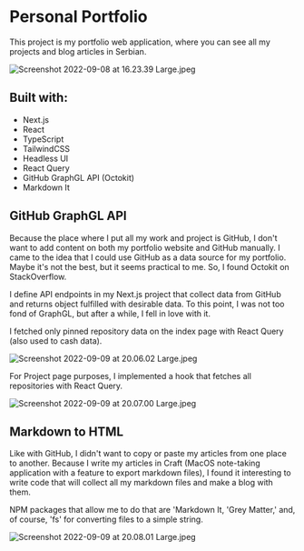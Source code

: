 # Personal Portfolio

This project is my portfolio web application, where you can see all my projects and blog articles in Serbian.

![Screenshot 2022-09-08 at 16.23.39 Large.jpeg](https://res.craft.do/user/full/9becb574-f036-dae3-8b23-ef86b3c4a5d4/523612F5-CC78-4E37-9906-B64CC94ABB5D_2/YmKhGzpmm2TcQ9z1Ogj18O6f50J9QEoIgn7x8s8TN5sz/Screenshot%202022-09-08%20at%2016.23.39%20Large.jpeg)

## Built with:

- Next.js
- React
- TypeScript
- TailwindCSS
- Headless UI
- React Query
- GitHub GraphGL API (Octokit)
- Markdown It

## GitHub GraphGL API

Because the place where I put all my work and project is GitHub, I don't want to add content on both my portfolio website and GitHub manually. I came to the idea that I could use GitHub as a data source for my portfolio. Maybe it's not the best, but it seems practical to me. So, I found Octokit on StackOverflow.

I define API endpoints in my Next.js project that collect data from GitHub and returns object fulfilled with desirable data. To this point, I was not too fond of GraphGL, but after a while, I fell in love with it.

I fetched only pinned repository data on the index page with React Query (also used to cash data).

![Screenshot 2022-09-09 at 20.06.02 Large.jpeg](https://res.craft.do/user/full/9becb574-f036-dae3-8b23-ef86b3c4a5d4/07F671A0-2E8B-48F2-AC47-4E890D904099_2/S9Ol5YRVmvruwW48vWzLjV3X4UovYbEEBxd20SnL4Jcz/Screenshot%202022-09-09%20at%2020.06.02%20Large.jpeg)

For Project page purposes, I implemented a hook that fetches all repositories with React Query.

![Screenshot 2022-09-09 at 20.07.00 Large.jpeg](https://res.craft.do/user/full/9becb574-f036-dae3-8b23-ef86b3c4a5d4/3EA777E6-8E56-4945-A1CB-A1F5733A36FE_2/cgEHH5AfO21E42HyZEVQJIGTuysvkafrvKuljGg7Fi4z/Screenshot%202022-09-09%20at%2020.07.00%20Large.jpeg)

## Markdown to HTML

Like with GitHub, I didn't want to copy or paste my articles from one place to another. Because I write my articles in Craft (MacOS note-taking application with a feature to export markdown files), I found it interesting to write code that will collect all my markdown files and make a blog with them.

NPM packages that allow me to do that are 'Markdown It, 'Grey Matter,' and, of course, 'fs' for converting files to a simple string.

![Screenshot 2022-09-09 at 20.08.01 Large.jpeg](https://res.craft.do/user/full/9becb574-f036-dae3-8b23-ef86b3c4a5d4/2B434757-18C9-4542-AF1B-859996BDF15B_2/nE2ZICKoXYaB6DZfmCEIwo3qYIHVdQeJIcQkIgx2me8z/Screenshot%202022-09-09%20at%2020.08.01%20Large.jpeg)
